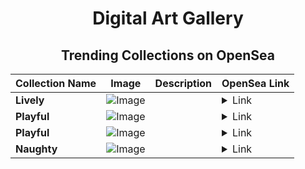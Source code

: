 <div align="center">

# Digital Art Gallery

## Trending Collections on OpenSea

| Collection Name                       | Image                                                                                     | Description                       | OpenSea Link                                                                                          |
|---------------------------------------|-------------------------------------------------------------------------------------------|-----------------------------------|--------------------------------------------------------------------------------------------------------|
| **Lively** | ![Image](https://i.seadn.io/s/raw/files/754b16a99a372681511e801392c8f6df.jpg?w=500&auto=format?w=200&auto=format) |  | <details><summary>Link</summary>[Lively](https://opensea.io/collection/lively-877)</details> |
| **Playful** | ![Image](https://i.seadn.io/s/raw/files/e836570fd8020bad8372acadd7a5c7ca.jpg?w=500&auto=format?w=200&auto=format) |  | <details><summary>Link</summary>[Playful](https://opensea.io/collection/playful-831)</details> |
| **Playful** | ![Image](https://i.seadn.io/s/raw/files/e2705e7afa8794e2cf9cf2fc87c40127.jpg?w=500&auto=format?w=200&auto=format) |  | <details><summary>Link</summary>[Playful](https://opensea.io/collection/playful-830)</details> |
| **Naughty** | ![Image](https://i.seadn.io/s/raw/files/db17cad8d81b526a4af150634319e18a.jpg?w=500&auto=format?w=200&auto=format) |  | <details><summary>Link</summary>[Naughty](https://opensea.io/collection/naughty-912)</details> |

</div>